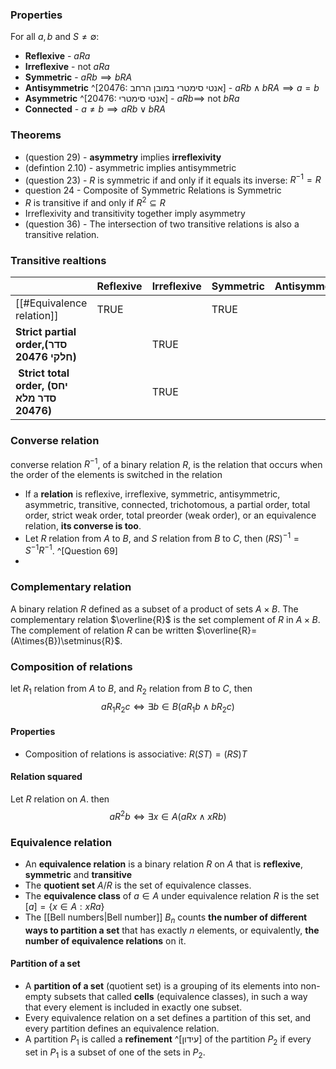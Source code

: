### Properties

For all $a,b$ and $S\ne \emptyset :$
- **Reflexive** - $aRa$
- **Irreflexive** - not $aRa$
- **Symmetric** - $aRb \implies bRA$
- **Antisymmetric** ^[20476: אנטי סימטרי במובן הרחב] - $aRb \land bRA \implies a=b$
- **Asymmetric** ^[20476: אנטי סימטרי] - $aRb \implies$ not $bRa$
- **Connected** - $a\neq{b} \implies aRb \lor bRA$

### Theorems
- (question 29) - **asymmetry** implies **irreflexivity**
- (defintion 2.10) - asymmetric implies antisymmetric
- (question 23) - $R$ is symmetric if and only if it equals its inverse: $R^{-1} = R$ 
- question 24 - Composite of Symmetric Relations is Symmetric
- $R$ is transitive if and only if $R^2\subseteq{R}$
- Irreflexivity and transitivity together imply asymmetry
- (question 36) - The intersection of two transitive relations is also a transitive relation.

### Transitive realtions 

|                                                | Reflexive | Irreflexive | Symmetric | Antisymmetric | Asymmetric | Connected |
| ---------------------------------------------- | --------- | ----------- | --------- | ------------- | ---------- | --------- |
| [[#Equivalence relation]]                      | TRUE      |             | TRUE      |               |            |           |
| **Strict partial order,(סדר חלקי 20476)** |           | TRUE        |           |               | TRUE       |           |
|  **Strict total order, (יחס סדר מלא 20476)**                         |            | TRUE         |            |                | TRUE        | TRUE       |


### Converse relation
converse relation $R^{-1}$, of a binary relation $R$, is the relation that occurs when the order of the elements is switched in the relation

- If a **relation** is reflexive, irreflexive, symmetric, antisymmetric, asymmetric, transitive, connected, trichotomous, a partial order, total order, strict weak order, total preorder (weak order), or an equivalence relation, **its converse is too**.
- Let $R$ relation from $A$ to $B$, and $S$ relation from $B$ to $C$, then $(RS)^{-1}=S^{-1}R^{-1}$. ^[Question 69]
- 

### Complementary relation
A binary relation $R$ defined as a subset of a product of sets $A\times B$. The complementary relation $\overline{R}$ is the set complement of $R$ in $A\times{B}$. The complement of relation $R$ can be written $\overline{R}=(A\times{B})\setminus{R}$.


### Composition of relations
let $R_1$ relation from $A$ to $B$, and $R_2$ relation from $B$ to $C$, then 
$$aR_1R_2c\Leftrightarrow\exists{b}\in{B}(aR_1b\land bR_2c)$$
#### Properties
- Composition of relations is associative: $R(ST)=(RS)T$

#### Relation squared
Let $R$ relation on $A$. then
$$aR^2b\Leftrightarrow\exists{x}\in{A}(aRx\land xRb)$$
### Equivalence relation

- An **equivalence relation** is a binary relation $R$ on $A$ that is **reflexive**, **symmetric** and **transitive**
- The **quotient set** $A/R$ is the set of equivalence classes.
- The **equivalence class** of $a\in{A}$ under equivalence relation $R$ is the set $[a] = \{x \in A : x R a\}$
- The [[Bell numbers|Bell number]] $B_{n}$ counts **the number of different ways to partition a set** that has exactly $n$ elements, or equivalently, **the number of equivalence relations** on it.

#### Partition of a set
 - A **partition of a set** (quotient set) is a grouping of its elements into non-empty subsets that called **cells** (equivalence classes), in such a way that every element is included in exactly one subset.
 - Every equivalence relation on a set defines a partition of this set, and every partition defines an equivalence relation.
 - A partition $P_1$ is called a **refinement** ^[עידון] of the partition $P_2$ if every set in $P_1$ is a subset of one of the sets in $P_2$.